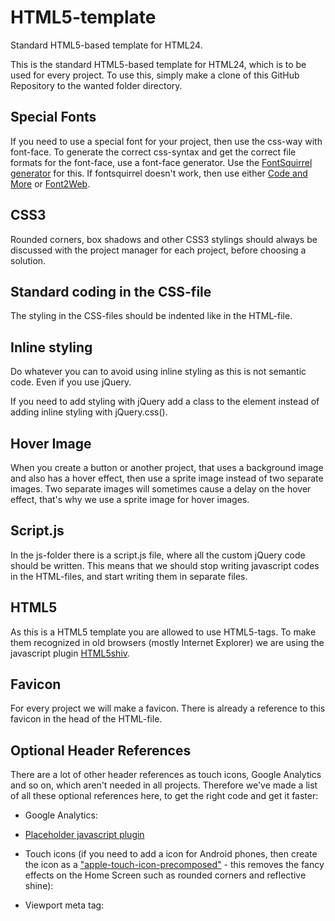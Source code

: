 HTML5-template
==============

Standard HTML5-based template for HTML24.

This is the standard HTML5-based template for HTML24, which is to be used for every project. 
To use this, simply make a clone of this GitHub Repository to the wanted folder directory. 


Special Fonts
-------------

If you need to use a special font for your project, then use the css-way with font-face. To generate the correct css-syntax and get the correct file formats for the font-face, use a font-face generator. Use the [FontSquirrel generator](fontsquirrel.com/fontface/generator) for this. If fontsquirrel doesn't work, then use either [Code and More](http://fontface.codeandmore.com/index.php) or [Font2Web](http://www.font2web.com/).


CSS3
----

Rounded corners, box shadows and other CSS3 stylings should always be discussed with the project manager for each project, before choosing a solution.


Standard coding in the CSS-file
-------------------------------

The styling in the CSS-files should be indented like in the HTML-file. 


Inline styling
--------------

Do whatever you can to avoid using inline styling as this is not semantic code. Even if you use jQuery.

If you need to add styling with jQuery add a class to the element instead of adding inline styling with jQuery.css(). 


Hover Image
-----------

When you create a button or another project, that uses a background image and also has a hover effect, then use a sprite image instead of two separate images. Two separate images will sometimes cause a delay on the hover effect, that's why we use a sprite image for hover images.


Script.js
---------

In the js-folder there is a script.js file, where all the custom jQuery code should be written. This means that we should stop writing javascript codes in the HTML-files, and start writing them in separate files.


HTML5
-----

As this is a HTML5 template you are allowed to use HTML5-tags. To make them recognized in old browsers (mostly Internet Explorer) we are using the javascript plugin [HTML5shiv](https://github.com/aFarkas/html5shiv). 


Favicon
-------

For every project we will make a favicon. There is already a reference to this favicon in the head of the HTML-file.


Optional Header References
--------------------------

There are a lot of other header references as touch icons, Google Analytics and so on, which aren't needed in all projects. Therefore we've made a list of all these optional references here, to get the right code and get it faster:

- Google Analytics:
		<script type="text/javascript">

		  var _gaq = _gaq || [];
		  _gaq.push(['_setAccount', 'UA-XXXXX-X']);
		  _gaq.push(['_trackPageview']);

		  (function() {
		    var ga = document.createElement('script'); ga.type = 'text/javascript'; ga.async = true;
		    ga.src = ('https:' == document.location.protocol ? 'https://ssl' : 'http://www') + '.google-analytics.com/ga.js';
		    var s = document.getElementsByTagName('script')[0]; s.parentNode.insertBefore(ga, s);
		  })();

		</script>
- Piwik:
		<script type="text/javascript">
			var pkBaseURL = (("https:" == document.location.protocol) ? "https://{$PIWIK_URL}/" : "http://{$PIWIK_URL}/");
			document.write(unescape("%3Cscript src='" + pkBaseURL + "piwik.js' type='text/javascript'%3E%3C/script%3E"));
		</script><script type="text/javascript">
			try {
				var piwikTracker = Piwik.getTracker(pkBaseURL + "piwik.php", {$IDSITE});
				piwikTracker.trackPageView();
				piwikTracker.enableLinkTracking();
			} catch( err ) {}
		</script>
- [Placeholder javascript plugin](https://github.com/danielstocks/jQuery-Placeholder)
- Touch icons (if you need to add a icon for Android phones, then create the icon as a ["apple-touch-icon-precomposed"](http://mathiasbynens.be/notes/touch-icons) - this removes the fancy effects on the Home Screen such as rounded corners and reflective shine):
		<link rel="apple-touch-icon" href="" /> <!-- iPhone -->
		<link rel="apple-touch-icon" sizes="72x72" href="apple-touch-icon-ipad.png" /> <!-- iPad -->
		<link rel="apple-touch-icon" sizes="114x114" href="apple-touch-icon-iphone4.png" /> <!-- high-resolution iPhone and iPod -->
		<link rel="apple-touch-icon" sizes="144x144" href="" /> <!-- high-resolution iPad -->
- Viewport meta tag:
		<meta name="viewport" content="width=device-width, initial-scale=1">
	